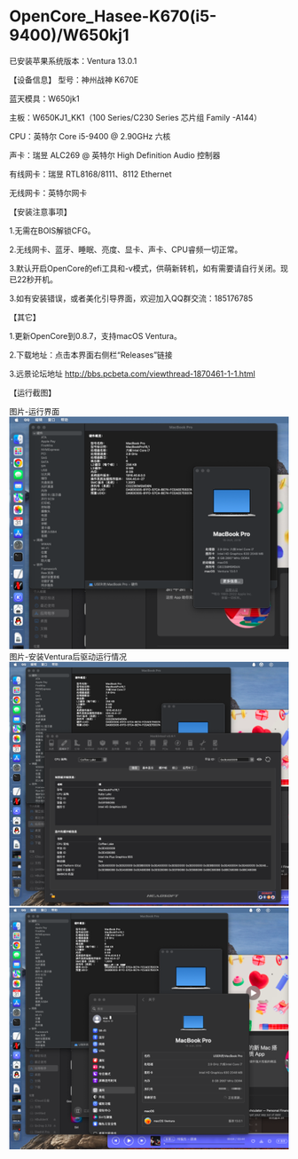 # OpenCore_Hasee-K670(i5-9400)/W650kj1

已安装苹果系统版本：Ventura 13.0.1

【设备信息】
型号：神州战神 K670E

蓝天模具：W650jk1

主板：W650KJ1_KK1（100 Series/C230 Series 芯片组 Family -A144）

CPU：英特尔 Core i5-9400 @ 2.90GHz 六核

声卡：瑞昱 ALC269 @ 英特尔 High Definition Audio 控制器

有线网卡：瑞昱 RTL8168/8111、8112 Ethernet

无线网卡：英特尔网卡

【安装注意事项】

1.无需在BOIS解锁CFG。

2.无线网卡、蓝牙、睡眠、亮度、显卡、声卡、CPU睿频一切正常。

3.默认开启OpenCore的efi工具和-v模式，供萌新转机，如有需要请自行关闭。现已22秒开机。

3.如有安装错误，或者美化引导界面，欢迎加入QQ群交流：185176785

【其它】

1.更新OpenCore到0.8.7，支持macOS Ventura。

2.下载地址：点击本界面右侧栏“Releases”链接

3.远景论坛地址  http://bbs.pcbeta.com/viewthread-1870461-1-1.html

【运行截图】

图片-运行界面
![Image text](https://github.com/usernameOwdxj5/OpenCore-Hasee-K670-i5-9400-W650kj1/blob/master/%E6%88%AA%E5%9B%BE20221231-233723.png)
图片-安装Ventura后驱动运行情况
![Image text](https://github.com/usernameOwdxj5/OpenCore-Hasee-K670-i5-9400-W650kj1/blob/master/%E6%88%AA%E5%9B%BE20221231-233823.png)
![Image text](https://github.com/usernameOwdxj5/OpenCore-Hasee-K670-i5-9400-W650kj1/blob/master/%E6%88%AA%E5%9B%BE20221231-233921.png)



